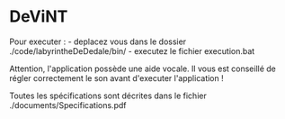 # DeViNT

Pour executer : 
	- deplacez vous dans le dossier ./code/labyrintheDeDedale/bin/
	- executez le fichier execution.bat

Attention, l'application possède une aide vocale.
Il vous est conseillé de régler correctement le son avant d'executer l'application !

Toutes les spécifications sont décrites dans le fichier ./documents/Specifications.pdf
